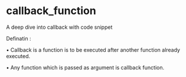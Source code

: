 # callback_function
A deep dive into callback with code snippet 

Definatin :

•	Callback is a function is to be executed after another function already executed.

•	Any function which is passed as argument is callback function.
